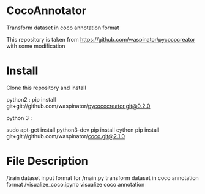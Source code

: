 # CocoAnnotator
Transform dataset in coco annotation format

This repository is taken from https://github.com/waspinator/pycococreator with some modification

# Install

Clone this repository and install

python2 : pip install git+git://github.com/waspinator/pycococreator.git@0.2.0

python 3 : 

sudo apt-get install python3-dev
pip install cython
pip install git+git://github.com/waspinator/coco.git@2.1.0

# File Description

/train dataset input format for
/main.py transform dataset in coco annotation format
/visualize_coco.ipynb visualize coco annotation 

